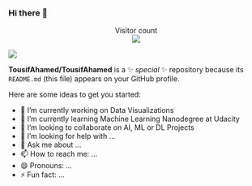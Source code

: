 ### Hi there 👋

<p align="center"> 
  Visitor count<br>
  <img src="https://profile-counter.glitch.me/TousifAhamed/count.svg" />
</p>

![](https://github.com/ahmed-gharib89/TousifAhamed/blob/master/cover.png)



**TousifAhamed/TousifAhamed** is a ✨ _special_ ✨ repository because its `README.md` (this file) appears on your GitHub profile.

Here are some ideas to get you started:

- 🔭 I’m currently working on Data Visualizations
- 🌱 I’m currently learning Machine Learning Nanodegree at Udacity
- 👯 I’m looking to collaborate on AI, ML or DL Projects
- 🤔 I’m looking for help with ...
- 💬 Ask me about ...
- 📫 How to reach me: ...
- 😄 Pronouns: ...
- ⚡ Fun fact: ...
